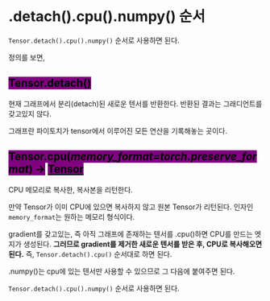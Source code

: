 # .detach().cpu().numpy() 순서

`Tensor.detach().cpu().numpy()` 순서로 사용하면 된다.

정의를 보면,

## <mark style="background-color:purple;">Tensor.detach()</mark>

현재 그래프에서 분리(detach)된 새로운 텐서를 반환한다. 반환된 결과는 그래디언트를 갖고있지 않다.

그래프란 파이토치가 tensor에서 이루어진 모든 연산을 기록해놓는 곳이다.



## <mark style="background-color:purple;">Tensor.cpu(</mark>_<mark style="background-color:purple;">memory\_format=torch.preserve\_format</mark>_<mark style="background-color:purple;">) →</mark> [<mark style="background-color:purple;">Tensor</mark>](https://pytorch.org/docs/stable/tensors.html#torch.Tensor)<mark style="background-color:purple;"></mark>

CPU 메모리로 복사한, 복사본을 리턴한다.

만약 Tensor가 이미 CPU에 있으면 복사하지 않고 원본 Tensor가 리턴된다. 인자인 `memory_format`는 원하는 메모리 형식이다.



gradient를 갖고있는, 즉 아직 그래프에 존재하는 텐서를 .cpu()하면 CPU를 만드는 엣지가 생성된다. **그러므로 gradient를 제거한 새로운 텐서를 받은 후, CPU로 복사해오면 된다.** 즉, `Tensor.detach().cpu()` 순서대로 하면 된다.



.numpy()는 cpu에 있는 텐서만 사용할 수 있으므로 그 다음에 붙여주면 된다.

`Tensor.detach().cpu().numpy()` 순서로 사용하면 된다.

